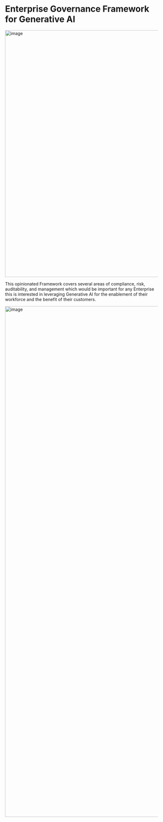 # Enterprise Governance Framework for Generative AI
<img width="812" alt="image" src="https://user-images.githubusercontent.com/121593006/236930142-97eb9410-6d36-4634-90ca-ca1009a775bb.png">

This opinionated Framework covers several areas of compliance, risk, auditability, and management which would be important for any Enterprise this is interested in leveraging Generative AI for the enablement of their workforce and the benefit of their customers.

<img width="1680" alt="image" src="https://user-images.githubusercontent.com/121593006/236940921-30b18915-55fb-46f2-b366-070eb9b59903.png">
